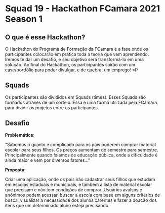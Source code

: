 # Squad 19 - Hackathon FCamara 2021 Season 1

## O que é esse Hackathon?

O Hackathon do Programa de Formação da FCamara é a fase onde os participantes colocarão em prática toda a teoria que vem aprendendo. Iremos te dar um desafio, e seu objetivo será transformá-lo em uma solução. Ao final do Hackathon, os participantes sairão com um case/portfólio para poder divulgar, e de quebra, um emprego! =P

## Squads

Os participantes são divididos em Squads (times). Esses Squads são formados através de um sorteio. Essa é uma forma utilizada pela FCamara para dividir os projetos entre os participantes.

## Desafio

**Problemática:**

"Sabemos o quanto é complicado para os pais poderem comprar material escolar para seus filhos. Os preços aumentam de semestre para semestre. Principalmente quando falamos de educação pública, onde a dificuldade é ainda maior e vem por diversos fatores..."

**Proposta:**

Criar uma aplicação, onde os pais irão cadastrar seus filhos que estudam em escolas estaduais e municipais, e também a lista de material escolar que precisam e não tem condições de comprar. Usuários avulsos e anônimos podem acessar, buscar a escola com base em alguns critérios de busca, visualizar a necessidade dos alunos carentes e fazer a doação dos itens que um determinado aluno esteja precisando.

